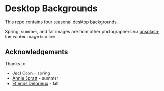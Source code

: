 # Desktop Backgrounds

This repo contains four seasonal desktop backgrounds.

Spring, summer, and fall images are from other photographers via [unsplash](https://unsplash.com/); the winter image is mine.

## Acknowledgements

Thanks to

- [Jael Coon](https://unsplash.com/@jaelphotos) - spring
- [Annie Spratt](https://www.anniespratt.com/) - summer
- [Etienne Delorieux](https://unsplash.com/@etiennedelorieux) - fall
